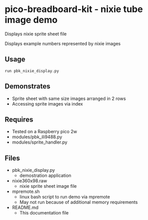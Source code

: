 # pico-breadboard-kit - nixie tube image demo

Displays nixie sprite sheet file

Displays example numbers represented by nixie images

## Usage

```
run pbk_nixie_display.py
```

## Demonstrates

- Sprite sheet with same size images arranged in 2 rows
- Accessing sprite images via index

## Requires

- Tested on a Raspberry pico 2w
- modules/pbk_ili9488.py
- modules/sprite_handler.py

## Files

- pbk_nixie_display.py
  - demostration application
- nixie360x98.raw
  - nixie sprite sheet image file
- mpremote.sh
  - linux bash script to run demo via mpremote
  - May not run because of additional memory requirements
- README.md
  - This documentation file